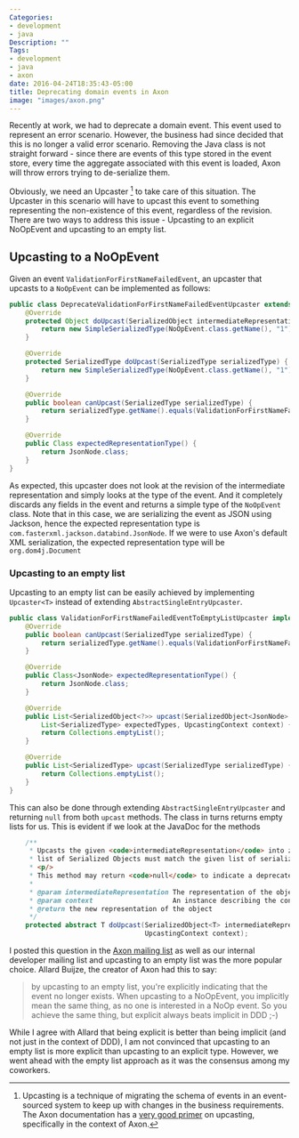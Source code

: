 ```yaml
---
Categories:
- development
- java
Description: ""
Tags:
- development
- java
- axon
date: 2016-04-24T18:35:43-05:00
title: Deprecating domain events in Axon
image: "images/axon.png"
---
```

Recently at work, we had to deprecate a domain event. This event used to represent an error scenario. However, the business had since decided that this is no longer a valid error scenario. Removing the Java class is not straight forward - since there are events of this type stored in the event store, every time the aggregate associated with this event is loaded, Axon will throw errors trying to de-serialize them.

<!--more-->

Obviously, we need an Upcaster [^1] to take care of this situation. The Upcaster in this scenario will have to upcast this event to something representing the non-existence of this event, regardless of the revision. There are two ways to address this issue - Upcasting to an explicit NoOpEvent and upcasting to an empty list.

## Upcasting to a NoOpEvent
Given an event `ValidationForFirstNameFailedEvent`, an upcaster that upcasts to a `NoOpEvent` can be implemented as follows:
```java
public class DeprecateValidationForFirstNameFailedEventUpcaster extends AbstractSingleEntryUpcaster {
    @Override
    protected Object doUpcast(SerializedObject intermediateRepresentation, UpcastingContext context) {
        return new SimpleSerializedType(NoOpEvent.class.getName(), "1");
    }

    @Override
    protected SerializedType doUpcast(SerializedType serializedType) {
        return new SimpleSerializedType(NoOpEvent.class.getName(), "1");
    }

    @Override
    public boolean canUpcast(SerializedType serializedType) {
        return serializedType.getName().equals(ValidationForFirstNameFailedEvent.class.getName());
    }

    @Override
    public Class expectedRepresentationType() {
        return JsonNode.class;
    }
}
```
As expected, this upcaster does not look at the revision of the intermediate representation and simply looks at the type of the event. And it completely discards any fields in the event and returns a simple type of the `NoOpEvent` class. Note that in this case, we are serializing the event as JSON using Jackson, hence the expected representation type is `com.fasterxml.jackson.databind.JsonNode`. If we were to use Axon's default XML serialization, the expected representation type will be `org.dom4j.Document`

### Upcasting to an empty list
Upcasting to an empty list can be easily achieved by implementing `Upcaster<T>` instead of extending `AbstractSingleEntryUpcaster`.
```java
public class ValidationForFirstNameFailedEventToEmptyListUpcaster implements Upcaster<JsonNode> {
    @Override
    public boolean canUpcast(SerializedType serializedType) {
        return serializedType.getName().equals(ValidationForFirstNameFailedEvent.class.getName());
    }

    @Override
    public Class<JsonNode> expectedRepresentationType() {
        return JsonNode.class;
    }

    @Override
    public List<SerializedObject<?>> upcast(SerializedObject<JsonNode> intermediateRepresentation,
        List<SerializedType> expectedTypes, UpcastingContext context) {
        return Collections.emptyList();
    }

    @Override
    public List<SerializedType> upcast(SerializedType serializedType) {
        return Collections.emptyList();
    }
}
```

This can also be done through extending `AbstractSingleEntryUpcaster` and returning `null` from both `upcast` methods. The class in turns returns empty lists for us. This is evident if we look at the JavaDoc for the methods

```java
    /**
     * Upcasts the given <code>intermediateRepresentation</code> into zero or more other representations. The returned
     * list of Serialized Objects must match the given list of serialized types.
     * <p/>
     * This method may return <code>null</code> to indicate a deprecated object.
     *
     * @param intermediateRepresentation The representation of the object to upcast
     * @param context                    An instance describing the context of the object to upcast
     * @return the new representation of the object
     */
    protected abstract T doUpcast(SerializedObject<T> intermediateRepresentation,
                                  UpcastingContext context);
```

I posted this question in the [Axon mailing list](https://groups.google.com/forum/#!topic/axonframework/G2tlU06mRPM) as well as our internal developer mailing list and upcasting to an empty list was the more popular choice. Allard Buijze, the creator of Axon had this to say:

> by upcasting to an empty list, you're explicitly indicating that the event no longer exists. When upcasting to a NoOpEvent, you implicitly mean the same thing, as no one is interested in a NoOp event.
> So you achieve the same thing, but explicit always beats implicit in DDD ;-)

While I agree with Allard that being explicit is better than being implicit (and not just in the context of DDD), I am not convinced that upcasting to an empty list is more explicit than upcasting to an explicit type. However, we went ahead with the empty list approach as it was the consensus among my coworkers.

[^1]: Upcasting is a technique of migrating the schema of events in an event-sourced system to keep up with changes in the business requirements. The Axon documentation has a [very good primer](http://www.axonframework.org/docs/2.0/repositories-and-event-stores.html#event-upcasting) on upcasting, specifically in the context of Axon.
